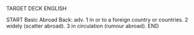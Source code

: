 TARGET DECK
ENGLISH

START
Basic
Abroad
Back: adv. 1 in or to a foreign country or countries. 2 widely (scatter abroad). 3 in circulation (rumour abroad).
END
